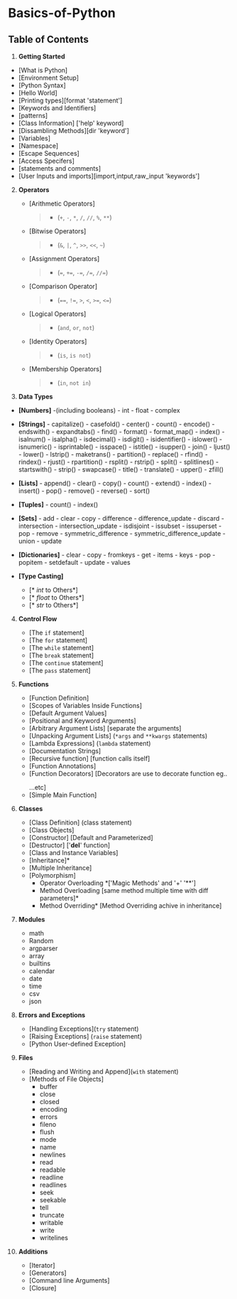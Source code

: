 # Basics-of-Python

## Table of Contents

1. **Getting Started**
  - [What is Python]
  - [Environment Setup]
  - [Python Syntax]
  - [Hello World]
  - [Printing types][format 'statement']
  - [Keywords and Identifiers]
  - [patterns]
  - [Class Information] ['help' keyword]
  - [Dissambling Methods][dir 'keyword']
  - [Variables]
  - [Namespace]
  - [Escape Sequences]
  - [Access Specifers]
  - [statements and comments]
  - [User Inputs and imports][import,intput,raw_input 'keywords']

2. **Operators**
    - [Arithmetic Operators]
		> - (`+`, `-`, `*`, `/`, `//`, `%`, `**`)
		
    - [Bitwise Operators]
		> - (`&`, `|`, `^`, `>>`, `<<`, `~`)

    - [Assignment Operators]
		> - (`=`, `+=`, `-=`, `/=`, `//=`)

    - [Comparison Operator]
		> - (`==`, `!=`, `>`, `<`, `>=`, `<=`)

    - [Logical Operators]
		> - (`and`, `or`, `not`)

    - [Identity Operators]
    	> - (`is`, `is not`)

    - [Membership Operators]
    	> - (`in`, `not in`)

3. **Data Types**
  
  - **[Numbers]**
		-(including booleans)
		- int
		- float
		- complex
  
  - **[Strings]**
		- capitalize()
		- casefold()
		- center()
		- count()
		- encode()
		- endswith()
		- expandtabs()
		- find()
		- format()
		- format_map()
		- index()
		- isalnum()
		- isalpha()
		- isdecimal()
		- isdigit()
		- isidentifier()
		- islower()
		- isnumeric()
		- isprintable()
		- isspace()
		- istitle()
		- isupper()
		- join()
		- ljust()
		- lower()
		- lstrip()
		- maketrans()
		- partition()
		- replace()
		- rfind()
		- rindex()
		- rjust()
		- rpartition()
		- rsplit()
		- rstrip()
		- split()
		- splitlines()
		- startswith()
		- strip()
		- swapcase()
		- title()
		- translate()
		- upper()
		- zfill()
		
- **[Lists]**
		- append()
		- clear()
		- copy()
		- count()
		- extend()
		- index()
		- insert()
		- pop()
		- remove()
		- reverse()
		- sort()
 	
- **[Tuples]**
		- count()
		- index()
	
- **[Sets]**
		- add
		- clear
		- copy
		- difference
		- difference_update
		- discard
		- intersection
		- intersection_update
		- isdisjoint
		- issubset
		- issuperset
		- pop
		- remove
		- symmetric_difference
		- symmetric_difference_update
		- union
		- update
	
- **[Dictionaries]**
		- clear
		- copy
		- fromkeys
		- get
		- items
		- keys
		- pop
		- popitem
		- setdefault
		- update
		- values
- **[Type Casting]**
	- [* _int_ to Others*]
	- [* _float_ to Others*]
	- [* _str_ to Others*]

4. **Control Flow**
    - [The `if` statement]
    - [The `for` statement]
    - [The `while` statement]
    - [The `break` statement]
    - [The `continue` statement]
    - [The `pass` statement]

5. **Functions**
    - [Function Definition]
    - [Scopes of Variables Inside Functions]
    - [Default Argument Values]
    - [Positional and Keyword Arguments]
    - [Arbitrary Argument Lists] [separate the arguments]
    - [Unpacking Argument Lists] (`*args` and `**kwargs` statements)
    - [Lambda Expressions] (`lambda` statement)
    - [Documentation Strings]
    - [Recursive function] [function calls itself]
    - [Function Annotations]
    - [Function Decorators] [Decorators are use to decorate function eg..<p><div>...etc]
	- [Simple Main Function]

6. **Classes**
    - [Class Definition] (class statement)
    - [Class Objects]
    - [Constructor] [Default and Parameterized]
    - [Destructor] ['__del__' function]
    - [Class and Instance Variables]
    - [Inheritance]*
    - [Multiple Inheritance]
    - [Polymorphism]
		- Operator Overloading *['Magic Methods' and '+' '**']
		- Method Overloading [same method multiple time with diff parameters]*
		- Method Overriding* [Method Overriding achive in inheritance]

7. **Modules**

	- math
	- Random
	- argparser
	- array
	- builtins
	- calendar
	- date
	- time
	- csv
	- json

8. **Errors and Exceptions**
    - [Handling Exceptions](`try` statement)
    - [Raising Exceptions] (`raise` statement)
    - [Python User-defined Exception]


9. **Files**
    - [Reading and Writing and Append](`with` statement)
    - [Methods of File Objects]
		- buffer
		- close
		- closed
		- encoding
		- errors
		- fileno
		- flush
		- mode
		- name
		- newlines
		- read
		- readable
		- readline
		- readlines
		- seek
		- seekable
		- tell
		- truncate
		- writable
		- write
		- writelines


10. **Additions**
    - [Iterator]
	- [Generators]
	- [Command line Arguments]
	- [Closure]
